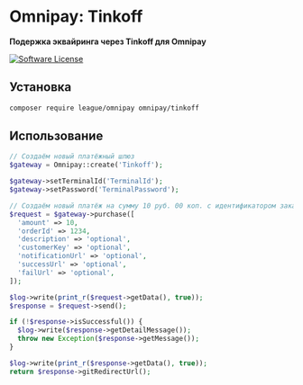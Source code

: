 # Omnipay: Tinkoff

**Подержка эквайринга через Tinkoff для Omnipay**

[![Software License](https://img.shields.io/badge/license-MIT-brightgreen.svg?style=flat-square)](LICENSE)

## Установка

```bash
composer require league/omnipay omnipay/tinkoff
```

## Использование 
```php
// Создаём новый платёжный шлюз
$gateway = Omnipay::create('Tinkoff');

$gateway->setTerminalId('TerminalId');
$gateway->setPassword('TerminalPassword');

// Создаём новый платёж на сумму 10 руб. 00 коп. с идентификатором заказа 1234 
$request = $gateway->purchase([
  'amount' => 10,
  'orderId' => 1234,
  'description' => 'optional',
  'customerKey' => 'optional',
  'notificationUrl' => 'optional',
  'successUrl' => 'optional',
  'failUrl' => 'optional',
]);

$log->write(print_r($request->getData(), true));
$response = $request->send();

if (!$response->isSuccessful()) {
  $log->write($response->getDetailMessage());
  throw new Exception($response->getMessage());
}

$log->write(print_r($response->getData(), true));
return $response->gitRedirectUrl();
```
